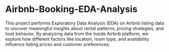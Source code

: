 # Airbnb-Booking-EDA-Analysis
This project performs Exploratory Data Analysis (EDA) on Airbnb listing data to uncover meaningful insights about rental patterns, pricing strategies, and host behavior. By analyzing data from the Inside Airbnb platform, we explore how different factors like location, room type, and availability influence listing prices and customer preferences.
